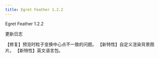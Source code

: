 ```yaml
---
title: Egret Feather 1.2.2
---
```

Egret Feather 1.2.2

更新日志

【修复】预览时粒子变换中心点不一致的问题。
【新特性】自定义渲染背景图片。
【新特性】英文语言包。